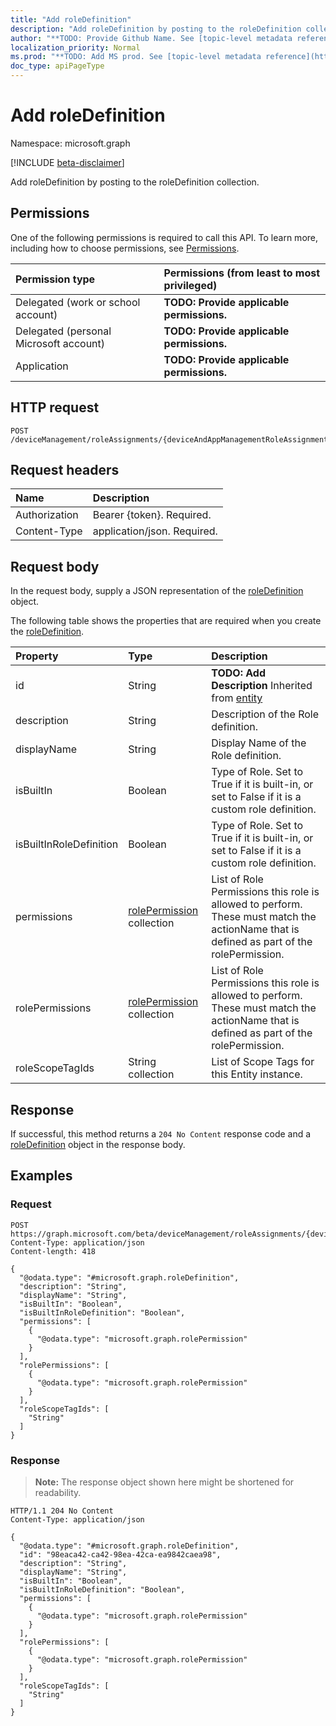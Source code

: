 ```yaml
---
title: "Add roleDefinition"
description: "Add roleDefinition by posting to the roleDefinition collection."
author: "**TODO: Provide Github Name. See [topic-level metadata reference](https://msgo.azurewebsites.net/add/document/guidelines/metadata.html#topic-level-metadata)**"
localization_priority: Normal
ms.prod: "**TODO: Add MS prod. See [topic-level metadata reference](https://msgo.azurewebsites.net/add/document/guidelines/metadata.html#topic-level-metadata)**"
doc_type: apiPageType
---
```


# Add roleDefinition
Namespace: microsoft.graph

[!INCLUDE [beta-disclaimer](../../includes/beta-disclaimer.md)]

Add roleDefinition by posting to the roleDefinition collection.

## Permissions
One of the following permissions is required to call this API. To learn more, including how to choose permissions, see [Permissions](/graph/permissions-reference).

|Permission type|Permissions (from least to most privileged)|
|:---|:---|
|Delegated (work or school account)|**TODO: Provide applicable permissions.**|
|Delegated (personal Microsoft account)|**TODO: Provide applicable permissions.**|
|Application|**TODO: Provide applicable permissions.**|

## HTTP request

<!-- {
  "blockType": "ignored"
}
-->
``` http
POST /deviceManagement/roleAssignments/{deviceAndAppManagementRoleAssignmentId}/roleDefinition/$ref
```

## Request headers
|Name|Description|
|:---|:---|
|Authorization|Bearer {token}. Required.|
|Content-Type|application/json. Required.|

## Request body
In the request body, supply a JSON representation of the [roleDefinition](../resources/roledefinition.md) object.

The following table shows the properties that are required when you create the [roleDefinition](../resources/roledefinition.md).

|Property|Type|Description|
|:---|:---|:---|
|id|String|**TODO: Add Description** Inherited from [entity](../resources/entity.md)|
|description|String|Description of the Role definition.|
|displayName|String|Display Name of the Role definition.|
|isBuiltIn|Boolean|Type of Role. Set to True if it is built-in, or set to False if it is a custom role definition.|
|isBuiltInRoleDefinition|Boolean|Type of Role. Set to True if it is built-in, or set to False if it is a custom role definition.|
|permissions|[rolePermission](../resources/rolepermission.md) collection|List of Role Permissions this role is allowed to perform. These must match the actionName that is defined as part of the rolePermission.|
|rolePermissions|[rolePermission](../resources/rolepermission.md) collection|List of Role Permissions this role is allowed to perform. These must match the actionName that is defined as part of the rolePermission.|
|roleScopeTagIds|String collection|List of Scope Tags for this Entity instance.|



## Response

If successful, this method returns a `204 No Content` response code and a [roleDefinition](../resources/roledefinition.md) object in the response body.

## Examples

### Request
<!-- {
  "blockType": "request",
  "name": "create_roledefinition_from_"
}
-->
``` http
POST https://graph.microsoft.com/beta/deviceManagement/roleAssignments/{deviceAndAppManagementRoleAssignmentId}/roleDefinition/$ref
Content-Type: application/json
Content-length: 418

{
  "@odata.type": "#microsoft.graph.roleDefinition",
  "description": "String",
  "displayName": "String",
  "isBuiltIn": "Boolean",
  "isBuiltInRoleDefinition": "Boolean",
  "permissions": [
    {
      "@odata.type": "microsoft.graph.rolePermission"
    }
  ],
  "rolePermissions": [
    {
      "@odata.type": "microsoft.graph.rolePermission"
    }
  ],
  "roleScopeTagIds": [
    "String"
  ]
}
```


### Response
>**Note:** The response object shown here might be shortened for readability.
<!-- {
  "blockType": "response",
  "truncated": true,
  "@odata.type": "microsoft.graph.roleDefinition"
}
-->
``` http
HTTP/1.1 204 No Content
Content-Type: application/json

{
  "@odata.type": "#microsoft.graph.roleDefinition",
  "id": "98eaca42-ca42-98ea-42ca-ea9842caea98",
  "description": "String",
  "displayName": "String",
  "isBuiltIn": "Boolean",
  "isBuiltInRoleDefinition": "Boolean",
  "permissions": [
    {
      "@odata.type": "microsoft.graph.rolePermission"
    }
  ],
  "rolePermissions": [
    {
      "@odata.type": "microsoft.graph.rolePermission"
    }
  ],
  "roleScopeTagIds": [
    "String"
  ]
}
```

